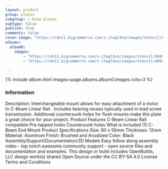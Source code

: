```yaml
---
layout: product
group: plates
subgroup: c-beam-plates
subtype: false
publish: true
comments: false
cover-image: "https://cdn11.bigcommerce.com/s-itwgldve/images/stencil/608x608/products/220/3778/c-beam_end_mount_Profile_Picture__02455.1675310617.png?c=2"
albums:
  album0:
    images:
        - "https://cdn11.bigcommerce.com/s-itwgldve/images/stencil/608x608/products/220/3778/c-beam_end_mount_Profile_Picture__02455.1675310617.png?c=2"
        - "https://cdn11.bigcommerce.com/s-itwgldve/images/stencil/608x608/products/220/2705/cbeam_endmount_i_w_2__94300.1675310617.png?c=2"

---
```


{% include album.html images=page.albums.album0.images cols=3 %}

### Information

Description:
 Interchangeable mount allows for easy attachment of a motor to C-Beam Linear Rail.  Includes bearing recess typically used in lead screw transmission. Additional countersunk holes for flush mounts make this plate a great choice for your project. Product Features  C-Beam Linear Rail compatible Pre-tapped holes Countersunk holes What is Included  (1) C-Beam End Mount Product Specifications  Size: 80 x 50mm Thickness: 12mm Material: Aluminum Finish: Brushed and Anodized Color: Black   Assembly/Support/Documentation/3D Models   Easy follow along assembly video - top notch awesome community support - open source files and documentation and examples. This design or build includes  OpenBuilds, LLC design work(s) shared Open Source under the CC BY-SA 4.0 License Terms and Conditions  

